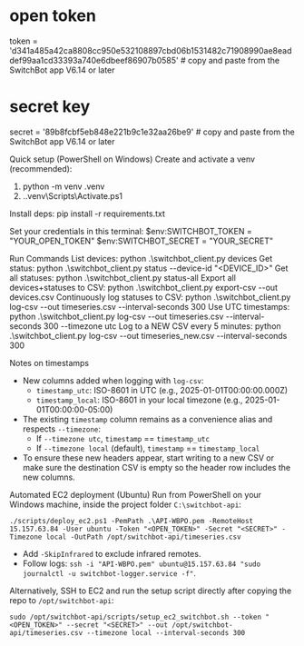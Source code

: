 # open token
token = 'd341a485a42ca8808cc950e532108897cbd06b1531482c71908990ae8eaddef99aa1cd33393a740e6dbeef86907b0585' # copy and paste from the SwitchBot app V6.14 or later
# secret key
secret = '89b8fcbf5eb848e221b9c1e32aa26be9' # copy and paste from the SwitchBot app V6.14 or later


Quick setup (PowerShell on Windows)
Create and activate a venv (recommended):
1. python -m venv .venv
2. .\.venv\Scripts\Activate.ps1

Install deps:
pip install -r requirements.txt

Set your credentials in this terminal:
$env:SWITCHBOT_TOKEN = "YOUR_OPEN_TOKEN"
$env:SWITCHBOT_SECRET = "YOUR_SECRET"


Run Commands
List devices: python .\switchbot_client.py devices
Get status: python .\switchbot_client.py status --device-id "<DEVICE_ID>"
Get all statuses: python .\switchbot_client.py status-all
Export all devices+statuses to CSV: python .\switchbot_client.py export-csv --out devices.csv
Continuously log statuses to CSV: python .\switchbot_client.py log-csv --out timeseries.csv --interval-seconds 300
Use UTC timestamps: python .\switchbot_client.py log-csv --out timeseries.csv --interval-seconds 300 --timezone utc
Log to a NEW CSV every 5 minutes: python .\switchbot_client.py log-csv --out timeseries_new.csv --interval-seconds 300

Notes on timestamps
- New columns added when logging with `log-csv`:
  - `timestamp_utc`: ISO-8601 in UTC (e.g., 2025-01-01T00:00:00.000Z)
  - `timestamp_local`: ISO-8601 in your local timezone (e.g., 2025-01-01T00:00:00-05:00)
- The existing `timestamp` column remains as a convenience alias and respects `--timezone`:
  - If `--timezone utc`, `timestamp` == `timestamp_utc`
  - If `--timezone local` (default), `timestamp` == `timestamp_local`
- To ensure these new headers appear, start writing to a new CSV or make sure the destination CSV is empty so the header row includes the new columns.

Automated EC2 deployment (Ubuntu)
Run from PowerShell on your Windows machine, inside the project folder `C:\switchbot-api`:

```
./scripts/deploy_ec2.ps1 -PemPath .\API-WBPO.pem -RemoteHost 15.157.63.84 -User ubuntu -Token "<OPEN_TOKEN>" -Secret "<SECRET>" -Timezone local -OutPath /opt/switchbot-api/timeseries.csv
```

- Add `-SkipInfrared` to exclude infrared remotes.
- Follow logs: `ssh -i "API-WBPO.pem" ubuntu@15.157.63.84 "sudo journalctl -u switchbot-logger.service -f"`.

Alternatively, SSH to EC2 and run the setup script directly after copying the repo to `/opt/switchbot-api`:

```
sudo /opt/switchbot-api/scripts/setup_ec2_switchbot.sh --token "<OPEN_TOKEN>" --secret "<SECRET>" --out /opt/switchbot-api/timeseries.csv --timezone local --interval-seconds 300
```
